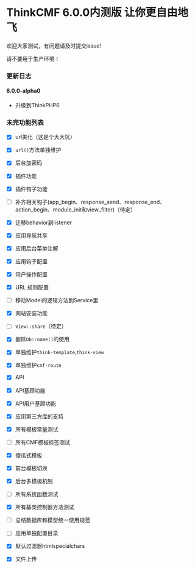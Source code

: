 ThinkCMF 6.0.0内测版 让你更自由地飞
===============
欢迎大家测试，有问题请及时提交issue!  

请不要用于生产环境！

### 更新日志
#### 6.0.0-alpha0
* 升级到ThinkPHP6

### 未完功能列表
- [x] url美化（这是个大大坑）
- [x] `url()`方法单独维护
- [x] 后台加密码
- [x] 插件功能
- [x] 插件钩子功能
- [ ] 补齐相关钩子(app_begin、response_send、response_end、action_begin、module_init和view_filter)（待定）
- [x] 迁移behavior到listener
- [x] 应用导航共享
- [x] 应用后台菜单注解
- [x] 应用钩子配置
- [x] 用户操作配置
- [x] URL 规则配置
- [ ] 移动Model的逻辑方法到Service里
- [x] 网站安装功能
- [ ] `View::share`（待定）
- [x] 删除`Db::name()`的使用
- [x] 单独维护`think-template`,`think-view`
- [x] 单独维护`cmf-route`
- [x] API
- [x] API基顾功能
- [x] API用户基顾功能
- [x] 应用第三方库的支持
- [x] 所有模板常量测试
- [ ] 所有CMF模板标签测试
- [x] 傻瓜式模板
- [x] 前台模板切换
- [x] 后台多模板机制
- [ ] 所有系统函数测试
- [x] 所有基类控制器方法测试
- [ ] 总结数据库和模型统一使用规范
- [ ] 应用单独配置目录
- [x] 默认过滤器htmlspecialchars
- [x] 文件上传












